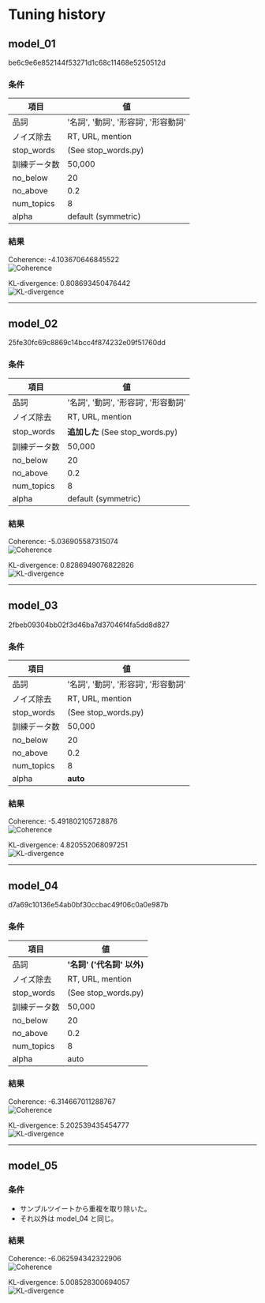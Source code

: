 # Tuning history

## model_01
be6c9e6e852144f53271d1c68c11468e5250512d

### 条件

|項目|値|
|-|-|
|品詞|'名詞', '動詞', '形容詞', '形容動詞'|
|ノイズ除去|RT, URL, mention|
|stop_words|(See stop_words.py)|
|訓練データ数|50,000|
|no_below|20|
|no_above|0.2|
|num_topics|8|
|alpha|default (symmetric)|

### 結果

Coherence: -4.103670646845522  
![Coherence](../data/01/coherence.png)

KL-divergence: 0.808693450476442  
![KL-divergence](../data/01/kl-divergence.png)

---
## model_02
25fe30fc69c8869c14bcc4f874232e09f51760dd

### 条件

|項目|値|
|-|-|
|品詞|'名詞', '動詞', '形容詞', '形容動詞'|
|ノイズ除去|RT, URL, mention|
|stop_words|**追加した** (See stop_words.py)|
|訓練データ数|50,000|
|no_below|20|
|no_above|0.2|
|num_topics|8|
|alpha|default (symmetric)|

### 結果
Coherence: -5.036905587315074  
![Coherence](../data/02/coherence.png)

KL-divergence: 0.8286949076822826  
![KL-divergence](../data/02/kl-divergence.png)

---
## model_03
2fbeb09304bb02f3d46ba7d37046f4fa5dd8d827

### 条件

|項目|値|
|-|-|
|品詞|'名詞', '動詞', '形容詞', '形容動詞'|
|ノイズ除去|RT, URL, mention|
|stop_words|(See stop_words.py)|
|訓練データ数|50,000|
|no_below|20|
|no_above|0.2|
|num_topics|8|
|alpha|**auto**|

### 結果
Coherence: -5.491802105728876  
![Coherence](../data/03/coherence.png)

KL-divergence: 4.820552068097251  
![KL-divergence](../data/03/kl-divergence.png)

---
## model_04
d7a69c10136e54ab0bf30ccbac49f06c0a0e987b

### 条件

|項目|値|
|-|-|
|品詞|**'名詞' ('代名詞' 以外)**|
|ノイズ除去|RT, URL, mention|
|stop_words|(See stop_words.py)|
|訓練データ数|50,000|
|no_below|20|
|no_above|0.2|
|num_topics|8|
|alpha|auto|

### 結果
Coherence: -6.314667011288767  
![Coherence](../data/04/coherence.png)

KL-divergence: 5.202539435454777  
![KL-divergence](../data/04/kl-divergence.png)

---
## model_05

### 条件

* サンプルツイートから重複を取り除いた。
* それ以外は model_04 と同じ。

### 結果
Coherence: -6.062594342322906  
![Coherence](../data/05/coherence.png)

KL-divergence: 5.008528300694057  
![KL-divergence](../data/05/kl-divergence.png)
